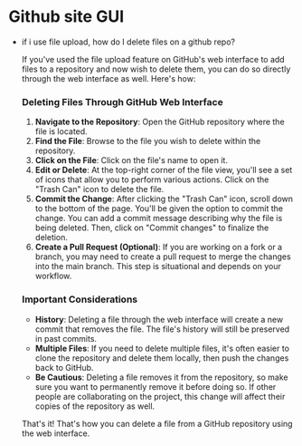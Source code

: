 # Github site GUI

- if i use file upload, how do I delete files on a github repo?
    
    If you've used the file upload feature on GitHub's web interface to add files to a repository and now wish to delete them, you can do so directly through the web interface as well. Here's how:
    
    ### Deleting Files Through GitHub Web Interface
    
    1. **Navigate to the Repository**: Open the GitHub repository where the file is located.
    2. **Find the File**: Browse to the file you wish to delete within the repository.
    3. **Click on the File**: Click on the file's name to open it.
    4. **Edit or Delete**: At the top-right corner of the file view, you'll see a set of icons that allow you to perform various actions. Click on the "Trash Can" icon to delete the file.
    5. **Commit the Change**: After clicking the "Trash Can" icon, scroll down to the bottom of the page. You'll be given the option to commit the change. You can add a commit message describing why the file is being deleted. Then, click on "Commit changes" to finalize the deletion.
    6. **Create a Pull Request (Optional)**: If you are working on a fork or a branch, you may need to create a pull request to merge the changes into the main branch. This step is situational and depends on your workflow.
    
    ### Important Considerations
    
    - **History**: Deleting a file through the web interface will create a new commit that removes the file. The file's history will still be preserved in past commits.
    - **Multiple Files**: If you need to delete multiple files, it's often easier to clone the repository and delete them locally, then push the changes back to GitHub.
    - **Be Cautious**: Deleting a file removes it from the repository, so make sure you want to permanently remove it before doing so. If other people are collaborating on the project, this change will affect their copies of the repository as well.
    
    That's it! That's how you can delete a file from a GitHub repository using the web interface.